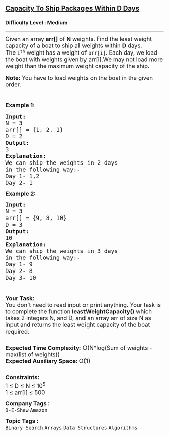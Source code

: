 <h2><a href="https://practice.geeksforgeeks.org/problems/capacity-to-ship-packages-within-d-days/1?utm_source=youtube&utm_medium=collab_striver_ytdescription&utm_campaign=capacity-to-ship-packages-within-d-days">Capacity To Ship Packages Within D Days</a></h2><h3>Difficulty Level : Medium</h3><hr><div class="problems_problem_content__Xm_eO"><p><span style="font-size:18px">Given an array <strong>arr[]</strong> of <strong>N</strong> weights. Find the least weight capacity of a boat to ship all weights within <strong>D</strong> days.<br>
The&nbsp;<code>i<sup>th</sup></code>&nbsp;weight&nbsp;has a weight of&nbsp;<code>arr[i]</code>. Each day, we load the boat with weights given by arr[i].We may not load more weight than the maximum weight capacity of the ship.</span><br>
<br>
<span style="font-size:18px"><strong>Note: </strong>You have to load weights on the boat in the given order.</span></p>

<p>&nbsp;</p>

<p><span style="font-size:18px"><strong>Example 1:</strong></span></p>

<pre><span style="font-size:18px"><strong>Input:
</strong>N = 3
arr[] = {1, 2, 1}
D = 2
<strong>Output:
</strong>3
<strong>Explanation:</strong>
We can ship the weights in 2 days
in the following way:-
Day 1- 1,2
Day 2- 1</span>
</pre>

<div><span style="font-size:18px"><strong>Example 2:</strong></span></div>

<pre><span style="font-size:18px"><strong>Input:
</strong>N = 3
arr[] = {9, 8, 10}
D = 3
<strong>Output:</strong>
10</span>
<span style="font-size:18px"><strong>Explanation:</strong>
We can ship the weights in 3 days
in the following way:-
Day 1- 9
Day 2- 8
Day 3- 10</span>
</pre>

<p>&nbsp;</p>

<p><span style="font-size:18px"><strong>Your Task:&nbsp;&nbsp;</strong><br>
You don't need to read input or print anything. Your task is to complete the function <strong>leastWeightCapacity()</strong>&nbsp;which takes 2 integers N, and D, and an array arr of size N as input and returns the least weight capacity of the boat required.</span></p>

<p><br>
<span style="font-size:18px"><strong>Expected Time Complexity:</strong> O(N*log(Sum of weights - max(list of weights))<br>
<strong>Expected Auxiliary Space:</strong> O(1)</span></p>

<p><br>
<span style="font-size:18px"><strong>Constraints:</strong><br>
1 ≤&nbsp;D ≤ N ≤ 10<sup>5</sup><br>
1 ≤ arr[i] ≤ 500</span></p>
</div><p><span style=font-size:18px><strong>Company Tags : </strong><br><code>D-E-Shaw</code>&nbsp;<code>Amazon</code>&nbsp;<br><p><span style=font-size:18px><strong>Topic Tags : </strong><br><code>Binary Search</code>&nbsp;<code>Arrays</code>&nbsp;<code>Data Structures</code>&nbsp;<code>Algorithms</code>&nbsp;